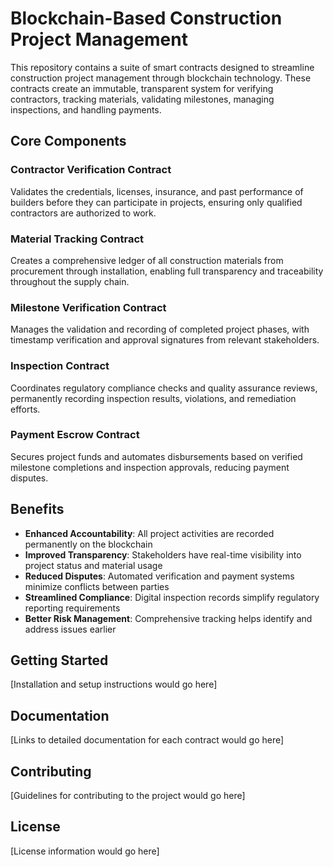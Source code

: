 # Blockchain-Based Construction Project Management

This repository contains a suite of smart contracts designed to streamline construction project management through blockchain technology. These contracts create an immutable, transparent system for verifying contractors, tracking materials, validating milestones, managing inspections, and handling payments.

## Core Components

### Contractor Verification Contract
Validates the credentials, licenses, insurance, and past performance of builders before they can participate in projects, ensuring only qualified contractors are authorized to work.

### Material Tracking Contract
Creates a comprehensive ledger of all construction materials from procurement through installation, enabling full transparency and traceability throughout the supply chain.

### Milestone Verification Contract
Manages the validation and recording of completed project phases, with timestamp verification and approval signatures from relevant stakeholders.

### Inspection Contract
Coordinates regulatory compliance checks and quality assurance reviews, permanently recording inspection results, violations, and remediation efforts.

### Payment Escrow Contract
Secures project funds and automates disbursements based on verified milestone completions and inspection approvals, reducing payment disputes.

## Benefits

- **Enhanced Accountability**: All project activities are recorded permanently on the blockchain
- **Improved Transparency**: Stakeholders have real-time visibility into project status and material usage
- **Reduced Disputes**: Automated verification and payment systems minimize conflicts between parties
- **Streamlined Compliance**: Digital inspection records simplify regulatory reporting requirements
- **Better Risk Management**: Comprehensive tracking helps identify and address issues earlier

## Getting Started

[Installation and setup instructions would go here]

## Documentation

[Links to detailed documentation for each contract would go here]

## Contributing

[Guidelines for contributing to the project would go here]

## License

[License information would go here]
